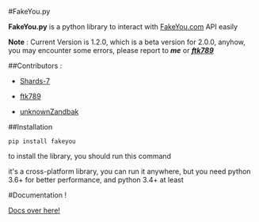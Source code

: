#FakeYou.py

**FakeYou.py** is a python library to interact with [FakeYou.com](https://fakeyou.com/) API easily

**Note** : Current Version is 1.2.0, which is a beta version for 2.0.0, anyhow, you may encounter some errors, please report to *__me__* or *__[ftk789](https://github.com/ftk789)__*

##Contributors :
+ [Shards-7](https://github.com/shards-7)

+ [ftk789](https://github.com/ftk789)

+ [unknownZandbak](https://github.com/unknownZandbak)


##Installation

`pip install fakeyou`

to install the library, you should run this command

it's a cross-platform library, you can run it anywhere, but you need python 3.6+ for better performance, and python 3.4+ at least 

#Documentation !

[Docs over here!](https://shards-7.github.io/fypy)
